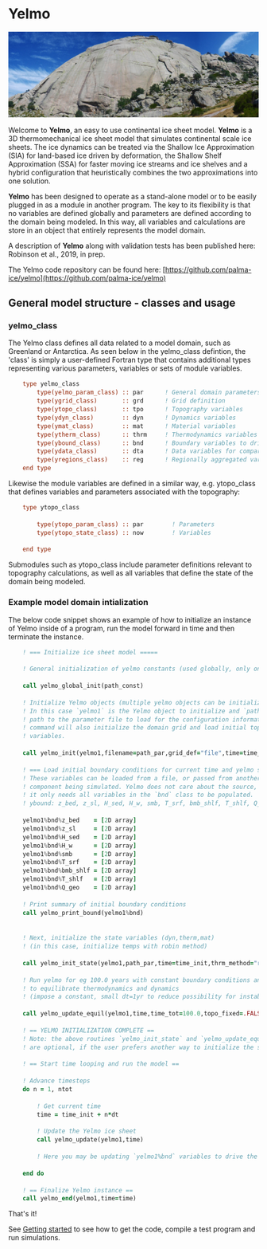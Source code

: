 # Yelmo

![Yelmo, Gaudarrama Mountains](img/yelmo.jpg)

Welcome to **Yelmo**, an easy to use continental ice sheet model.
**Yelmo** is a 3D thermomechanical ice sheet model that
simulates continental scale ice sheets. The ice dynamics can 
be treated via the Shallow Ice Approximation (SIA) for
land-based ice driven by deformation, the Shallow Shelf
Approximation (SSA) for faster moving ice streams and ice shelves and a hybrid configuration that heuristically combines the two approximations into one solution.

**Yelmo** has been designed to operate as a stand-alone model or to be easily plugged in as a module in another program. The key to its flexibility is that no variables are defined globally and parameters are defined according to the domain being modeled. In this way, all variables and calculations are store in an object that entirely represents the model domain.

A description of **Yelmo** along with validation tests has been published here:
Robinson et al., 2019, in prep.

The Yelmo code repository can be found here:
[https://github.com/palma-ice/yelmo](https://github.com/palma-ice/yelmo) 

## General model structure - classes and usage

### yelmo_class

The Yelmo class defines all data related to a model domain, such as Greenland or Antarctica. As seen below in the yelmo_class defintion, the 'class' is simply a user-defined Fortran type that contains additional types representing various parameters, variables or sets of module variables.
```fortran
    type yelmo_class
        type(yelmo_param_class) :: par      ! General domain parameters
        type(ygrid_class)       :: grd      ! Grid definition
        type(ytopo_class)       :: tpo      ! Topography variables
        type(ydyn_class)        :: dyn      ! Dynamics variables
        type(ymat_class)        :: mat      ! Material variables
        type(ytherm_class)      :: thrm     ! Thermodynamics variables
        type(ybound_class)      :: bnd      ! Boundary variables to drive model
        type(ydata_class)       :: dta      ! Data variables for comparison
        type(yregions_class)    :: reg      ! Regionally aggregated variables
    end type

```
Likewise the module variables are defined in a similar way, e.g. ytopo_class that defines variables and parameters associated with the topography:
```fortran
    type ytopo_class

        type(ytopo_param_class) :: par        ! Parameters
        type(ytopo_state_class) :: now        ! Variables

    end type
```
Submodules such as ytopo_class include parameter definitions relevant to topography calculations, as well as all variables that define the state of the domain being modeled.

### Example model domain intialization

The below code snippet shows an example of how to initialize an instance of Yelmo 
inside of a program, run the model forward in time and then terminate the instance.
```fortran 
    ! === Initialize ice sheet model =====

    ! General initialization of yelmo constants (used globally, only once per program)
    
    call yelmo_global_init(path_const)

    ! Initialize Yelmo objects (multiple yelmo objects can be initialized if needed)
    ! In this case `yelmo1` is the Yelmo object to initialize and `path_par` is the
    ! path to the parameter file to load for the configuration information. This 
    ! command will also initialize the domain grid and load initial topographic
    ! variables. 
    
    call yelmo_init(yelmo1,filename=path_par,grid_def="file",time=time_init)
    
    ! === Load initial boundary conditions for current time and yelmo state =====
    ! These variables can be loaded from a file, or passed from another 
    ! component being simulated. Yelmo does not care about the source,
    ! it only needs all variables in the `bnd` class to be populated.
    ! ybound: z_bed, z_sl, H_sed, H_w, smb, T_srf, bmb_shlf, T_shlf, Q_geo
    
    yelmo1%bnd%z_bed    = [2D array]
    yelmo1%bnd%z_sl     = [2D array]
    yelmo1%bnd%H_sed    = [2D array]
    yelmo1%bnd%H_w      = [2D array]
    yelmo1%bnd%smb      = [2D array]
    yelmo1%bnd%T_srf    = [2D array]
    yelmo1%bnd%bmb_shlf = [2D array]
    yelmo1%bnd%T_shlf   = [2D array]
    yelmo1%bnd%Q_geo    = [2D array]
    
    ! Print summary of initial boundary conditions  
    call yelmo_print_bound(yelmo1%bnd)

    
    ! Next, initialize the state variables (dyn,therm,mat)
    ! (in this case, initialize temps with robin method)
    
    call yelmo_init_state(yelmo1,path_par,time=time_init,thrm_method="robin")

    ! Run yelmo for eg 100.0 years with constant boundary conditions and topo
    ! to equilibrate thermodynamics and dynamics
    ! (impose a constant, small dt=1yr to reduce possibility for instabilities)
    
    call yelmo_update_equil(yelmo1,time,time_tot=100.0,topo_fixed=.FALSE.,dt=1.0)

    ! == YELMO INITIALIZATION COMPLETE ==
    ! Note: the above routines `yelmo_init_state` and `yelmo_update_equil`
    ! are optional, if the user prefers another way to initialize the state variables.

    ! == Start time looping and run the model == 

    ! Advance timesteps
    do n = 1, ntot 

        ! Get current time 
        time = time_init + n*dt

        ! Update the Yelmo ice sheet
        call yelmo_update(yelmo1,time)

        ! Here you may be updating `yelmo1%bnd` variables to drive the model transiently.

    end do 

    ! == Finalize Yelmo instance == 
    call yelmo_end(yelmo1,time=time)

```
That's it! 

See [Getting started](/getting-started) to see how to get the code, 
compile a test program and run simulations.
